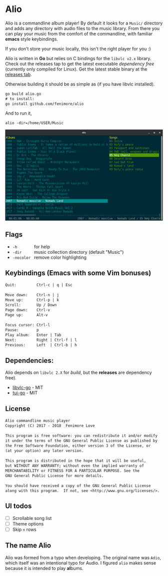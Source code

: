 # Alio

Alio is a commandline album player! By default it looks for a `Music/` directory
and adds any directory with audio files to the music library. From there you can
play your music from the comfort of the commandline, with familiar **emacs** style
keybindings.

If you don't store your music locally, this isn't the right player for you :)

Alio is written in **Go** but relies on C bindings for the `libvlc v2.x` library. Check out the releases tap to get the latest executable _dependency free_ (currently only compiled for Linux). Get the latest stable binary at the [releases tab](https://github.com/fenimore/alio/releases/latest).

Otherwise building it should be as simple as (if you have libvlc installed).

    go build alio.go
    # to install:
    go install github.com/fenimore/alio


And to run it,

    alio -dir=/home/USER/Music


![Alio](/screenshot.png?raw=true)

## Flags

- `-h       ` for help
- `-dir     ` music collection directory (default "Music")
- `-nocolor ` remove color highlighting

## Keybindings (Emacs with some Vim bonuses)

```
Quit:         Ctrl-c | q | Esc

Move down:    Ctrl-n | j
Move up:      Ctrl-p | k
Scroll:       Up / Down
Page down:    Ctrl-v
Page up:      Alt-v

Focus cursor: Ctrl-l
Pause:        p
Play album:   Enter | Tab
Next:         Right | Ctrl-f | l
Previous:     Left  | Ctrl-b | h
```

## Dependencies:

Alio depends on `libvlc 2.X` for _build_, but the **releases** are dependency free).

- [libvlc-go](https://github.com/adrg/libvlc-go) - MIT
- [tui-go](https://github.com/marcusolsson/tui-go/) - MIT

## License

```
Alio commandline music player
Copyright (C) 2017 - 2018  Fenimore Love

This program is free software: you can redistribute it and/or modify
it under the terms of the GNU General Public License as published by
the Free Software Foundation, either version 3 of the License, or
(at your option) any later version.

This program is distributed in the hope that it will be useful,
but WITHOUT ANY WARRANTY; without even the implied warranty of
MERCHANTABILITY or FITNESS FOR A PARTICULAR PURPOSE. See the
GNU General Public License for more details.

You should have received a copy of the GNU General Public License
along with this program.  If not, see <http://www.gnu.org/licenses/>.
```

## UI todos

- [ ] Scrollable song list
- [ ] Theme options
- [ ] Skip `n` rows

## The name Alio

Alio was formed from a typo when developing. The original name was `Adio`, which itself
was an intentional typo for Audio. I figured `alio` makes sense because it is intended to
play **al**bums.
